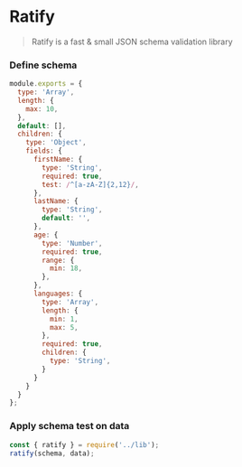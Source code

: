 # Ratify

> Ratify is a fast & small JSON schema validation library

### Define schema

```js
module.exports = {
  type: 'Array',
  length: {
    max: 10,
  },
  default: [],
  children: {
    type: 'Object',
    fields: {
      firstName: {
        type: 'String',
        required: true,
        test: /^[a-zA-Z]{2,12}/,
      },
      lastName: {
        type: 'String',
        default: '',
      },
      age: {
        type: 'Number',
        required: true,
        range: {
          min: 18,
        },
      },
      languages: {
        type: 'Array',
        length: {
          min: 1,
          max: 5,
        },
        required: true,
        children: {
          type: 'String',
        }
      }
    }
  }
};
```

### Apply schema test on data

```js
const { ratify } = require('../lib');
ratify(schema, data);
```
